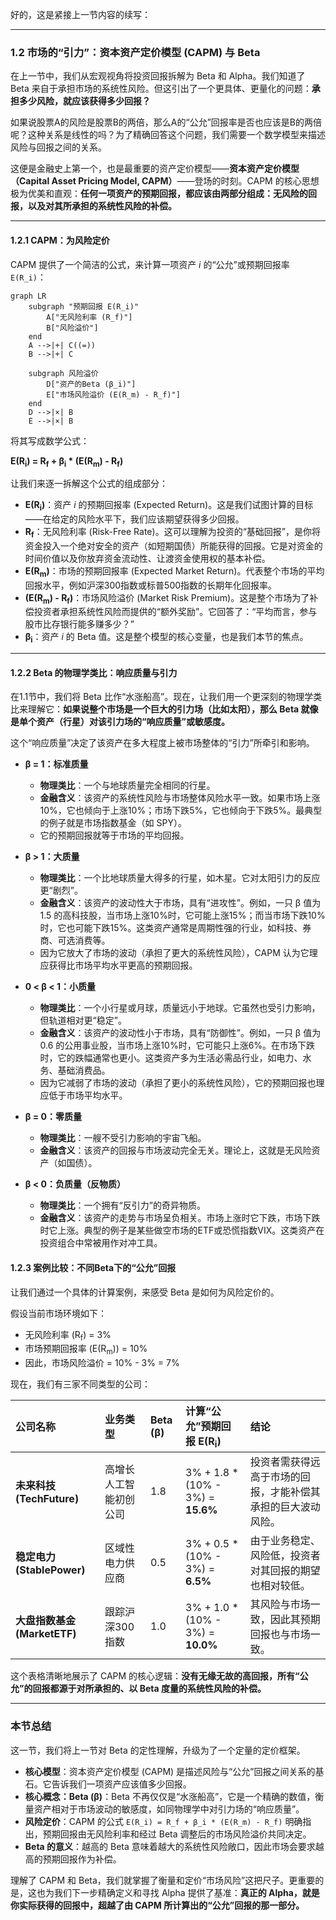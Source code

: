 好的，这是紧接上一节内容的续写：

***

### 1.2 市场的“引力”：资本资产定价模型 (CAPM) 与 Beta

在上一节中，我们从宏观视角将投资回报拆解为 Beta 和 Alpha。我们知道了 Beta 来自于承担市场的系统性风险。但这引出了一个更具体、更量化的问题：**承担多少风险，就应该获得多少回报？**

如果说股票A的风险是股票B的两倍，那么A的“公允”回报率是否也应该是B的两倍呢？这种关系是线性的吗？为了精确回答这个问题，我们需要一个数学模型来描述风险与回报之间的关系。

这便是金融史上第一个，也是最重要的资产定价模型——**资本资产定价模型（Capital Asset Pricing Model, CAPM）**——登场的时刻。CAPM 的核心思想极为优美和直观：**任何一项资产的预期回报，都应该由两部分组成：无风险的回报，以及对其所承担的系统性风险的补偿。**

---

#### 1.2.1 CAPM：为风险定价

CAPM 提供了一个简洁的公式，来计算一项资产 *i* 的“公允”或预期回报率 `E(R_i)`：

```mermaid
graph LR
    subgraph "预期回报 E(R_i)"
        A["无风险利率 (R_f)"]
        B["风险溢价"]
    end
    A -->|+| C((=))
    B -->|+| C
    
    subgraph 风险溢价
        D["资产的Beta (β_i)"]
        E["市场风险溢价 (E(R_m) - R_f)"]
    end
    D -->|×| B
    E -->|×| B
```

将其写成数学公式：

**E(R<sub>i</sub>) = R<sub>f</sub> + β<sub>i</sub> * (E(R<sub>m</sub>) - R<sub>f</sub>)**

让我们来逐一拆解这个公式的组成部分：

*   **E(R<sub>i</sub>)**：资产 *i* 的预期回报率 (Expected Return)。这是我们试图计算的目标——在给定的风险水平下，我们应该期望获得多少回报。
*   **R<sub>f</sub>**：无风险利率 (Risk-Free Rate)。这可以理解为投资的“基础回报”，是你将资金投入一个绝对安全的资产（如短期国债）所能获得的回报。它是对资金的时间价值以及你放弃资金流动性、让渡资金使用权的基本补偿。
*   **E(R<sub>m</sub>)**：市场的预期回报率 (Expected Market Return)。代表整个市场的平均回报水平，例如沪深300指数或标普500指数的长期年化回报率。
*   **(E(R<sub>m</sub>) - R<sub>f</sub>)**：市场风险溢价 (Market Risk Premium)。这是整个市场为了补偿投资者承担系统性风险而提供的“额外奖励”。它回答了：“平均而言，参与股市比存银行能多赚多少？”
*   **β<sub>i</sub>**：资产 *i* 的 Beta 值。这是整个模型的核心变量，也是我们本节的焦点。

---

#### 1.2.2 Beta 的物理学类比：响应质量与引力

在1.1节中，我们将 Beta 比作“水涨船高”。现在，让我们用一个更深刻的物理学类比来理解它：**如果说整个市场是一个巨大的引力场（比如太阳），那么 Beta 就像是单个资产（行星）对该引力场的“响应质量”或敏感度。**

这个“响应质量”决定了该资产在多大程度上被市场整体的“引力”所牵引和影响。

*   **β = 1：标准质量**
    *   **物理类比**：一个与地球质量完全相同的行星。
    *   **金融含义**：该资产的系统性风险与市场整体风险水平一致。如果市场上涨10%，它也倾向于上涨10%；市场下跌5%，它也倾向于下跌5%。最典型的例子就是市场指数基金（如 SPY）。
    *   它的预期回报就等于市场的平均回报。

*   **β > 1：大质量**
    *   **物理类比**：一个比地球质量大得多的行星，如木星。它对太阳引力的反应更“剧烈”。
    *   **金融含义**：该资产的波动性大于市场，具有“进攻性”。例如，一只 β 值为1.5 的高科技股，当市场上涨10%时，它可能上涨15%；而当市场下跌10%时，它也可能下跌15%。这类资产通常是周期性强的行业，如科技、券商、可选消费等。
    *   因为它放大了市场的波动（承担了更大的系统性风险），CAPM 认为它理应获得比市场平均水平更高的预期回报。

*   **0 < β < 1：小质量**
    *   **物理类比**：一个小行星或月球，质量远小于地球。它虽然也受引力影响，但轨道相对更“稳定”。
    *   **金融含义**：该资产的波动性小于市场，具有“防御性”。例如，一只 β 值为0.6 的公用事业股，当市场上涨10%时，它可能只上涨6%。在市场下跌时，它的跌幅通常也更小。这类资产多为生活必需品行业，如电力、水务、基础消费品。
    *   因为它减弱了市场的波动（承担了更小的系统性风险），它的预期回报也理应低于市场平均水平。

*   **β = 0：零质量**
    *   **物理类比**：一艘不受引力影响的宇宙飞船。
    *   **金融含义**：该资产的回报与市场波动完全无关。理论上，这就是无风险资产（如国债）。

*   **β < 0：负质量（反物质）**
    *   **物理类比**：一个拥有“反引力”的奇异物质。
    *   **金融含义**：该资产的走势与市场呈负相关。市场上涨时它下跌，市场下跌时它上涨。典型的例子是某些做空市场的ETF或恐慌指数VIX。这类资产在投资组合中常被用作对冲工具。

#### 1.2.3 案例比较：不同Beta下的“公允”回报

让我们通过一个具体的计算案例，来感受 Beta 是如何为风险定价的。

假设当前市场环境如下：
*   无风险利率 (R<sub>f</sub>) = 3%
*   市场预期回报率 (E(R<sub>m</sub>)) = 10%
*   因此，市场风险溢价 = 10% - 3% = 7%

现在，我们有三家不同类型的公司：

| 公司名称 | 业务类型 | Beta (β) | 计算“公允”预期回报 E(R<sub>i</sub>) | 结论 |
| :--- | :--- | :--- | :--- | :--- |
| **未来科技 (TechFuture)** | 高增长人工智能初创公司 | 1.8 | 3% + 1.8 * (10% - 3%) = **15.6%** | 投资者需获得远高于市场的回报，才能补偿其承担的巨大波动风险。 |
| **稳定电力 (StablePower)** | 区域性电力供应商 | 0.5 | 3% + 0.5 * (10% - 3%) = **6.5%** | 由于业务稳定、风险低，投资者对其回报的期望也相对较低。 |
| **大盘指数基金 (MarketETF)** | 跟踪沪深300指数 | 1.0 | 3% + 1.0 * (10% - 3%) = **10.0%** | 其风险与市场一致，因此其预期回报也与市场一致。 |

这个表格清晰地展示了 CAPM 的核心逻辑：**没有无缘无故的高回报，所有“公允”的回报都源于对所承担的、以 Beta 度量的系统性风险的补偿。**

---

### **本节总结**

这一节，我们将上一节对 Beta 的定性理解，升级为了一个定量的定价框架。

*   **核心模型**：资本资产定价模型 (CAPM) 是描述风险与“公允”回报之间关系的基石。它告诉我们一项资产应该值多少回报。
*   **核心概念：Beta (β)**：Beta 不再仅仅是“水涨船高”，它是一个精确的数值，衡量资产相对于市场波动的敏感度，如同物理学中对引力场的“响应质量”。
*   **风险定价**：CAPM 的公式 `E(R_i) = R_f + β_i * (E(R_m) - R_f)` 明确指出，预期回报由无风险利率和经过 Beta 调整后的市场风险溢价共同决定。
*   **Beta 的意义**：越高的 Beta 意味着越大的系统性风险敞口，因此市场会要求越高的预期回报作为补偿。

理解了 CAPM 和 Beta，我们就掌握了衡量和定价“市场风险”这把尺子。更重要的是，这也为我们下一步精确定义和寻找 Alpha 提供了基准：**真正的 Alpha，就是你实际获得的回报中，超越了由 CAPM 所计算出的“公允”回报的那一部分。**